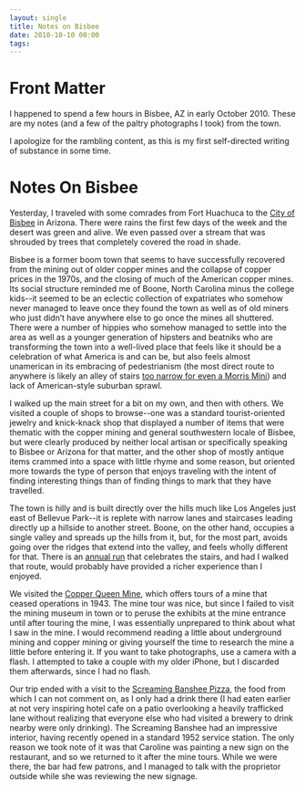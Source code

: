 ```yaml
---
layout: single
title: Notes on Bisbee
date: 2010-10-10 00:00
tags:
---
```


# Front Matter

I happened to spend a few hours in Bisbee, AZ in early October 2010. These are my notes (and a few of the paltry photographs I took) from the town.

I apologize for the rambling content, as this is my first self-directed writing of substance in some time.

# Notes On Bisbee

Yesterday, I traveled with some comrades from Fort Huachuca to the [City of Bisbee](http://en.wikipedia.org/wiki/Bisbee,_Arizona) in Arizona. There were rains the first few days of the week and the desert was green and alive. We even passed over a stream that was shrouded by trees that completely covered the road in shade.

Bisbee is a former boom town that seems to have successfully recovered from the mining out of older copper mines and the collapse of copper prices in the 1970s, and the closing of much of the American copper mines. Its social structure reminded me of Boone, North Carolina minus the college kids--it seemed to be an eclectic collection of expatriates who somehow never managed to leave once they found the town as well as of old miners who just didn’t have anywhere else to go once the mines all shuttered. There were a number of hippies who somehow managed to settle into the area as well as a younger generation of hipsters and beatniks who are transforming the town into a well-lived place that feels like it should be a celebration of what America is and can be, but also feels almost unamerican in its embracing of pedestrianism (the most direct route to anywhere is likely an alley of stairs [too narrow for even a Morris Mini](http://www.youtube.com/watch?v=DpRJFQjxp24)) and lack of American-style suburban sprawl.

I walked up the main street for a bit on my own, and then with others. We visited a couple of shops to browse--one was a standard tourist-oriented jewelry and knick-knack shop that displayed a number of items that were thematic with the copper mining and general southwestern locale of Bisbee, but were clearly produced by neither local artisan or specifically speaking to Bisbee or Arizona for that matter, and the other shop of mostly antique items crammed into a space with little rhyme and some reason, but oriented more towards the type of person that enjoys traveling with the intent of finding interesting things than of finding things to mark that they have travelled.

The town is hilly and is built directly over the hills much like Los Angeles just east of Bellevue Park--it is replete with narrow lanes and staircases leading directly up a hillside to another street. Boone, on the other hand, occupies a single valley and spreads up the hills from it, but, for the most part, avoids going over the ridges that extend into the valley, and feels wholly different for that. There is an [annual run](http://www.bisbee1000.org/) that celebrates the stairs, and had I walked that route, would probably have provided a richer experience than I enjoyed.

We visited the [Copper Queen Mine](http://www.queenminetour.com/), which offers tours of a mine that ceased operations in 1943. The mine tour was nice, but since I failed to visit the mining museum in town or to peruse the exhibits at the mine entrance until after touring the mine, I was essentially unprepared to think about what I saw in the mine. I would recommend reading a little about underground mining and copper mining or giving yourself the time to research the mine a little before entering it. If you want to take photographs, use a camera with a flash. I attempted to take a couple with my older iPhone, but I discarded them afterwards, since I had no flash.

Our trip ended with a visit to the [Screaming Banshee Pizza](http://screamingbansheepizza.com/), the food from which I can not comment on, as I only had a drink there (I had eaten earlier at not very inspiring hotel cafe on a patio overlooking a heavily trafficked lane without realizing that everyone else who had visited a brewery to drink nearby were only drinking). The Screaming Banshee had an impressive interior, having recently opened in a standard 1952 service station. The only reason we took note of it was that Caroline was painting a new sign on the restaurant, and so we returned to it after the mine tours. While we were there, the bar had few patrons, and I managed to talk with the proprietor outside while she was reviewing the new signage.
